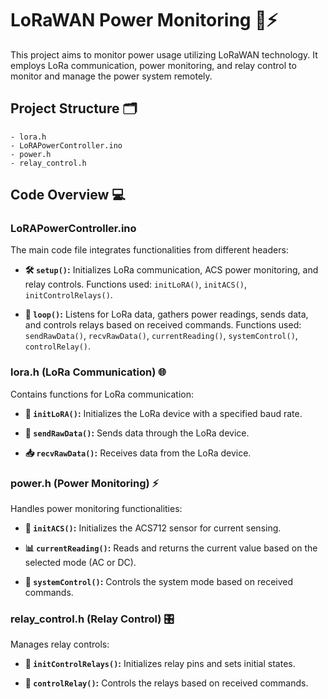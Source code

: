 # LoRaWAN  Power Monitoring 📡⚡

This project aims to monitor power usage  utilizing LoRaWAN technology. 
It employs LoRa communication, power monitoring, and relay control to monitor and manage the power system remotely.

## Project Structure 🗂️

```
- lora.h
- LoRAPowerController.ino
- power.h
- relay_control.h
```

## Code Overview 💻

### LoRAPowerController.ino

The main code file integrates functionalities from different headers:

- **🛠️ `setup()`:** Initializes LoRa communication, ACS power monitoring, and relay controls. Functions used: `initLoRA()`, `initACS()`, `initControlRelays()`.

- **🔄 `loop()`:** Listens for LoRa data, gathers power readings, sends data, and controls relays based on received commands. Functions used: `sendRawData()`, `recvRawData()`, `currentReading()`, `systemControl()`, `controlRelay()`.

### lora.h (LoRa Communication) 🌐

Contains functions for LoRa communication:

- **📡 `initLoRA()`:** Initializes the LoRa device with a specified baud rate.

- **📩 `sendRawData()`:** Sends data through the LoRa device.

- **📥 `recvRawData()`:** Receives data from the LoRa device.

### power.h (Power Monitoring) ⚡

Handles power monitoring functionalities:

- **🔌 `initACS()`:** Initializes the ACS712 sensor for current sensing.

- **📊 `currentReading()`:** Reads and returns the current value based on the selected mode (AC or DC).

- **🔧 `systemControl()`:** Controls the system mode based on received commands.

### relay_control.h (Relay Control) 🎛️

Manages relay controls:

- **🔘 `initControlRelays()`:** Initializes relay pins and sets initial states.

- **🔀 `controlRelay()`:** Controls the relays based on received commands.

